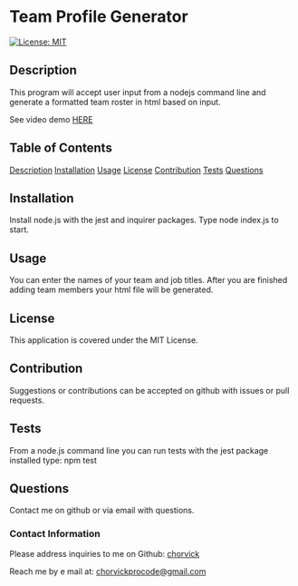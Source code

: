 # Team Profile Generator

[![License: MIT](https://img.shields.io/badge/License-MIT-yellow.svg)](https://opensource.org/licenses/MIT)

## Description

This program will accept user input from a nodejs command line and generate a formatted team roster in html based on input.

See video demo [HERE](https://drive.google.com/file/d/16EPCuYwRZXJe6YJkVxpymkK0zwADoElr/view?usp=sharing)


## Table of Contents

[Description](#description)
[Installation](#installation)
[Usage](#usage)
[License](#license)
[Contribution](#contribution)
[Tests](#tests)
[Questions](#questions)

## Installation

Install node.js with the jest and inquirer packages. Type node index.js to start.

## Usage

You can enter the names of your team and job titles. After you are finished adding team members your html file will be generated.

## License

This application is covered under the MIT License.

## Contribution

Suggestions or contributions can be accepted on github with issues or pull requests.

## Tests

From a node.js command line you can run tests with the jest package installed type: npm test

## Questions

Contact me on github or via email with questions.

### Contact Information

Please address inquiries to me on Github: [chorvick](https://github.com/chorvick)

Reach me by e mail at: chorvickprocode@gmail.com
